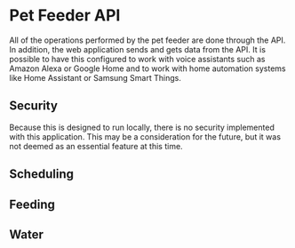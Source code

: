 # Pet Feeder API

All of the operations performed by the pet feeder are done through the API. In addition, the web application 
sends and gets data from the API. It is possible to have this configured to work with voice 
assistants such as Amazon Alexa or Google Home and to work with home automation systems like 
Home Assistant or Samsung Smart Things.

## Security

Because this is designed to run locally, there is no security implemented with this application. This 
may be a consideration for the future, but it was not deemed as an essential feature at this time.

## Scheduling

## Feeding

## Water